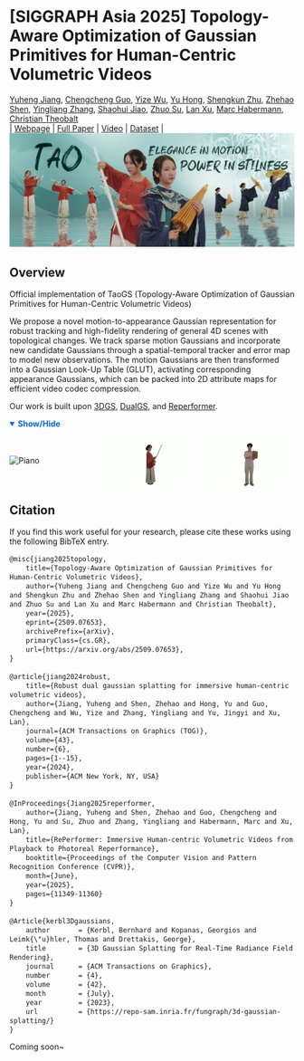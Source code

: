 # [SIGGRAPH Asia 2025] Topology-Aware Optimization of Gaussian Primitives for Human-Centric Volumetric Videos
[Yuheng Jiang](https://nowheretrix.github.io/), [Chengcheng Guo](https://Guochch.github.io/), [Yize Wu](https://github.com/wuyize25), [Yu Hong](https://github.com/xyi1023), [Shengkun Zhu](https://github.com/zsk0219), [Zhehao Shen](https://moqiyinlun.github.io/), [Yingliang Zhang](https://cn.linkedin.com/in/yingliangzhang), [Shaohui Jiao](https://cn.linkedin.com/in/shaohui-jiao-3b563826), [Zhuo Su](https://suzhuo.github.io/), [Lan Xu](http://xu-lan.com/), [Marc Habermann](https://people.mpi-inf.mpg.de/~mhaberma/), [Christian Theobalt](https://people.mpi-inf.mpg.de/~theobalt/)<br>
| [Webpage](https://guochch.github.io/TaoGS/) | [Full Paper](https://arxiv.org/abs/2509.07653) |
[Video](https://www.youtube.com/watch?v=84mgptzNV0A) | [Dataset](https://github.com/HiFi-Human/TaoGS_Dataset) | 
<br>
![Teaser image](assets/teaser.png)
## Overview
Official implementation of TaoGS (Topology-Aware Optimization of Gaussian Primitives for Human-Centric Volumetric Videos)

We propose a novel motion-to-appearance Gaussian representation for robust tracking and high-fidelity rendering of general 4D scenes with topological changes. We track sparse motion Gaussians and incorporate new candidate Gaussians through a spatial-temporal tracker and error map to model new observations. The motion Gaussians are then transformed into a Gaussian Look-Up Table (GLUT), activating corresponding appearance Gaussians, which can be packed into 2D attribute maps for efficient video codec compression.

Our work is built upon [3DGS](https://github.com/graphdeco-inria/gaussian-splatting), [DualGS](https://github.com/HiFi-Human/DualGS), and [Reperformer](https://github.com/HiFi-Human/Reperformer).

<details open>
<summary style="cursor: pointer; font-weight: bold; color: #0366d6;">Show/Hide</summary>
<div style="display: flex; justify-content: space-between; align-items: center; gap: 10px; margin-top: 10px;">
  <img src="assets/changing_cloth.webp" alt="Piano" style="width: 32.5%; height: auto; object-fit: contain;">
  <img src="assets/drawing_sword.webp" alt="Flute" style="width: 32.5%; height: auto; object-fit: contain;">
  <img src="assets/magic.webp" alt="Guitar" style="width: 32.5%; height: auto; object-fit: contain;">
</div>
</details>

## Citation
If you find this work useful for your research, please cite these works using the following BibTeX entry.
```
@misc{jiang2025topology,
    title={Topology-Aware Optimization of Gaussian Primitives for Human-Centric Volumetric Videos}, 
    author={Yuheng Jiang and Chengcheng Guo and Yize Wu and Yu Hong and Shengkun Zhu and Zhehao Shen and Yingliang Zhang and Shaohui Jiao and Zhuo Su and Lan Xu and Marc Habermann and Christian Theobalt},
    year={2025},
    eprint={2509.07653},
    archivePrefix={arXiv},
    primaryClass={cs.GR},
    url={https://arxiv.org/abs/2509.07653}, 
}

@article{jiang2024robust,
    title={Robust dual gaussian splatting for immersive human-centric volumetric videos},
    author={Jiang, Yuheng and Shen, Zhehao and Hong, Yu and Guo, Chengcheng and Wu, Yize and Zhang, Yingliang and Yu, Jingyi and Xu, Lan},
    journal={ACM Transactions on Graphics (TOG)},
    volume={43},
    number={6},
    pages={1--15},
    year={2024},
    publisher={ACM New York, NY, USA}
}

@InProceedings{Jiang2025reperformer,
    author={Jiang, Yuheng and Shen, Zhehao and Guo, Chengcheng and Hong, Yu and Su, Zhuo and Zhang, Yingliang and Habermann, Marc and Xu, Lan},
    title={RePerformer: Immersive Human-centric Volumetric Videos from Playback to Photoreal Reperformance},
    booktitle={Proceedings of the Computer Vision and Pattern Recognition Conference (CVPR)},
    month={June},
    year={2025},
    pages={11349-11360}
}

@Article{kerbl3Dgaussians,
    author       = {Kerbl, Bernhard and Kopanas, Georgios and Leimk{\"u}hler, Thomas and Drettakis, George},
    title        = {3D Gaussian Splatting for Real-Time Radiance Field Rendering},
    journal      = {ACM Transactions on Graphics},
    number       = {4},
    volume       = {42},
    month        = {July},
    year         = {2023},
    url          = {https://repo-sam.inria.fr/fungraph/3d-gaussian-splatting/}
}
```
Coming soon~
